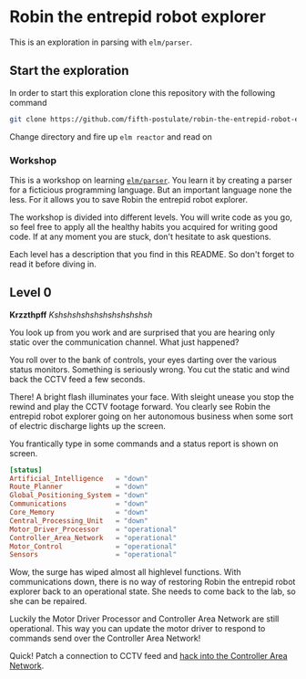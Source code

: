 # Robin the entrepid robot explorer
This is an exploration in parsing with `elm/parser`.

## Start the exploration
In order to start this exploration clone this repository with the following command

```sh
git clone https://github.com/fifth-postulate/robin-the-entrepid-robot-explorer.git
```

Change directory and fire up `elm reactor` and read on

### Workshop
This is a workshop on learning [`elm/parser`][elm/parser]. You learn it by creating a parser for a ficticious programming language. But an important language none the less. For it allows you to save Robin the entrepid robot explorer.

The workshop is divided into different levels. You will write code as you go, so feel free to apply all the healthy habits you acquired for writing good code. If at any moment you are stuck, don't hesitate to ask questions.

Each level has a description that you find in this README. So don't forget to read it before diving in.

## Level 0
**Krzzthpff** _Kshshshshshshshshshshsh_

You look up from you work and are surprised that you are hearing only static over the communication channel. What just happened?

You roll over to the bank of controls, your eyes darting over the various status monitors. Something is seriously wrong. You cut the static and wind back the CCTV feed a few seconds.

There! A bright flash illuminates your face. With sleight unease you stop the rewind and play the CCTV footage forward. You clearly see Robin the entrepid robot explorer going on her autonomous business when some sort of electric discharge lights up the screen.

You frantically type in some commands and a status report is shown on screen.

```toml
[status]
Artificial_Intelligence   = "down"
Route_Planner             = "down"
Global_Positioning_System = "down"
Communications            = "down"
Core_Memory               = "down"
Central_Processing_Unit   = "down"
Motor_Driver_Processor    = "operational"
Controller_Area_Network   = "operational"
Motor_Control             = "operational"
Sensors                   = "operational"
```

Wow, the surge has wiped almost all highlevel functions. With communications down, there is no way of restoring Robin the entrepid robot explorer back to an operational state. She needs to come back to the lab, so she can be repaired.

Luckily the Motor Driver Processor and Controller Area Network are still operational. This way you can update the motor driver to respond to commands send over the Controller Area Network!

Quick! Patch a connection to CCTV feed and [hack into the Controller Area Network](http://localhost:8000/src/LoadingArea.elm?level=0).

[elm/parser]: https://package.elm-lang.org/packages/elm/parser/latest/ 